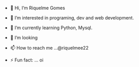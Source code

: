 - 👋 Hi, I’m Riquelme Gomes 
- 👀 I’m interested in programing, dev and web development.
- 🌱 I’m currently learning Python, Mysql.
- 💞️ I’m looking 
- 📫 How to reach me ...@riquelmee22

- ⚡ Fun fact: ... oi
